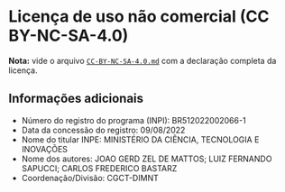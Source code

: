 # Licença de uso não comercial (CC BY-NC-SA-4.0)

**Nota:** vide o arquivo [`CC-BY-NC-SA-4.0.md`](https://github.com/GAM-DIMNT-CPTEC/SCANTEC/blob/master/CC-BY-NC-SA-4.0.md) com a declaração completa da licença.

## Informações adicionais

* Número do registro do programa (INPI): BR512022002066-1
* Data da concessão do registro: 09/08/2022
* Nome do titular INPE: MINISTÉRIO DA CIÊNCIA, TECNOLOGIA E INOVAÇÕES
* Nome dos autores: JOAO GERD ZEL DE MATTOS; LUIZ FERNANDO SAPUCCI; CARLOS FREDERICO BASTARZ
* Coordenação/Divisão: CGCT-DIMNT
